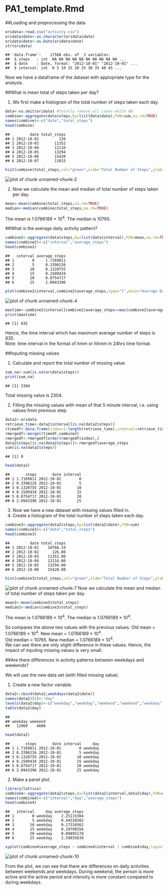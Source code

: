 PA1_template.Rmd
==================================

##Loading and preprocessing the data


```r
oridata<-read.csv("activity.csv")
oridata$date<-as.character(oridata$date)
oridata$date<-as.Date(oridata$date)
str(oridata)
```

```
## 'data.frame':	17568 obs. of  3 variables:
##  $ steps   : int  NA NA NA NA NA NA NA NA NA NA ...
##  $ date    : Date, format: "2012-10-01" "2012-10-01" ...
##  $ interval: int  0 5 10 15 20 25 30 35 40 45 ...
```

Now we have a dataframe of the dataset with appropriate type for the analysis.

##What is mean total of steps taken per day?

1. We first make a histogram of the total number of steps taken each day.


```r
data<-na.omit(oridata) #totally remove all cases whith NA
combine<-aggregate(data$steps,by=list(data$date),FUN=sum,na.rm=TRUE)
names(combine)<-c("date","total_steps")
head(combine)
```

```
##         date total_steps
## 1 2012-10-02         126
## 2 2012-10-03       11352
## 3 2012-10-04       12116
## 4 2012-10-05       13294
## 5 2012-10-06       15420
## 6 2012-10-07       11015
```

```r
hist(combine$total_steps,col="green",xlab="Total Number of Steps",ylab="Frequency",main="Histogram of total steps each day")
```

![plot of chunk unnamed-chunk-2](figure/unnamed-chunk-2-1.png) 

2. Now we calculate the mean and median of total number of steps taken per day.


```r
mean<-mean(combine$total_steps,na.rm=TRUE)
median<-median(combine$total_steps,na.rm=TRUE)
```

The mean is 1.0766189 &times; 10<sup>4</sup>.
The median is 10765.

##What is the average daily activity pattern?


```r
combine2<-aggregate(data$steps,by=list(data$interval),FUN=mean,na.rm=TRUE)
names(combine2)<-c("interval","average_steps")
head(combine2)
```

```
##   interval average_steps
## 1        0     1.7169811
## 2        5     0.3396226
## 3       10     0.1320755
## 4       15     0.1509434
## 5       20     0.0754717
## 6       25     2.0943396
```

```r
plot(combine2$interval,combine2$average_steps,type="l",main="Average Daily Activity Pattern",xlab="Time Interval",ylab="Average steps taken")
```

![plot of chunk unnamed-chunk-4](figure/unnamed-chunk-4-1.png) 

```r
maxtime<-combine2$interval[combine2$average_steps==max(combine2$average_steps)]
print(maxtime)
```

```
## [1] 835
```

Hence, the time interval which has maximum average number of steps is 835.  
Note: time interval in the format of *hmm* or *hhmm* in 24hrs time format.

##Inputing missing values
1. Calculate and report the total number of missing value.

```r
sum_na<-sum(is.na(oridata$steps))
print(sum_na)
```

```
## [1] 2304
```
Total missing value is 2304.

2. Filling the missing values with mean of that 5 minute interval, i.e. using values from previous step.

```r
data2<-oridata
retrieve_time<-data2$interval[is.na(data2$steps)]
rtimedf<-data.frame(index=1:length(retrieve_time),interval=retrieve_time)
rmergedf<-merge(rtimedf,combine2)
rmergedf<-rmergedf[order(rmergedf$index),]
data2$steps[is.na(data2$steps)]<-rmergedf$average_steps
sum(is.na(data2$steps))
```

```
## [1] 0
```

```r
head(data2)
```

```
##       steps       date interval
## 1 1.7169811 2012-10-01        0
## 2 0.3396226 2012-10-01        5
## 3 0.1320755 2012-10-01       10
## 4 0.1509434 2012-10-01       15
## 5 0.0754717 2012-10-01       20
## 6 2.0943396 2012-10-01       25
```
3. Now we have a new dataset with missing values filled in.
4. Create a histogram of the total number of steps taken each day.

```r
combine3<-aggregate(data2$steps,by=list(data2$date),FUN=sum)
names(combine3)<-c("date","total_steps")
head(combine3)
```

```
##         date total_steps
## 1 2012-10-01    10766.19
## 2 2012-10-02      126.00
## 3 2012-10-03    11352.00
## 4 2012-10-04    12116.00
## 5 2012-10-05    13294.00
## 6 2012-10-06    15420.00
```

```r
hist(combine3$total_steps,col="green",xlab="Total Number of Steps",ylab="Frequency",main="Histogram of total steps each day")
```

![plot of chunk unnamed-chunk-7](figure/unnamed-chunk-7-1.png) 
Now we calculate the mean and median of total number of steps taken per day.


```r
mean2<-mean(combine3$total_steps)
median2<-median(combine3$total_steps)
```

The mean is 1.0766189 &times; 10<sup>4</sup>. 
The median is 1.0766189 &times; 10<sup>4</sup>.

So compares the above two values with the previous values.
Old mean = 1.0766189 &times; 10<sup>4</sup>. New mean = 1.0766189 &times; 10<sup>4</sup>.  
Old median = 10765. New median = 1.0766189 &times; 10<sup>4</sup>.  
We can see there are only slight difference in these values. Hence, the impact of inputing missing values is very small.

##Are there differences in activity patterns between weekdays and weekends?

We will use the new data set (with filled missing value).

1. Create a new factor variable.

```r
data2<-cbind(data2,weekdays(data2$date))
names(data2)[4]<-"day"
levels(data2$day)<-c("weekday","weekday","weekend","weekend","weekday","weekday","weekday")
table(data2$day)
```

```
## 
## weekday weekend 
##   12960    4608
```

```r
head(data2)
```

```
##       steps       date interval     day
## 1 1.7169811 2012-10-01        0 weekday
## 2 0.3396226 2012-10-01        5 weekday
## 3 0.1320755 2012-10-01       10 weekday
## 4 0.1509434 2012-10-01       15 weekday
## 5 0.0754717 2012-10-01       20 weekday
## 6 2.0943396 2012-10-01       25 weekday
```
2. Make a panel plot.

```r
library(lattice)
combine4<-aggregate(data2$steps,by=list(data2$interval,data2$day),FUN=mean)
names(combine4)<-c("interval","day","average_steps")
head(combine4)
```

```
##   interval     day average_steps
## 1        0 weekday    2.25115304
## 2        5 weekday    0.44528302
## 3       10 weekday    0.17316562
## 4       15 weekday    0.19790356
## 5       20 weekday    0.09895178
## 6       25 weekday    1.59035639
```

```r
xyplot(combine4$average_steps ~ combine4$interval | combine4$day,layout=c(1,2), type="l",xlab="Interval",ylab="Average number of steps")
```

![plot of chunk unnamed-chunk-10](figure/unnamed-chunk-10-1.png) 

From the plot, we can see that there are differences on daily activities between weekends and weekdays. During weekend, the person is more active and the active period and intensity is more constant compared to during weekdays.
